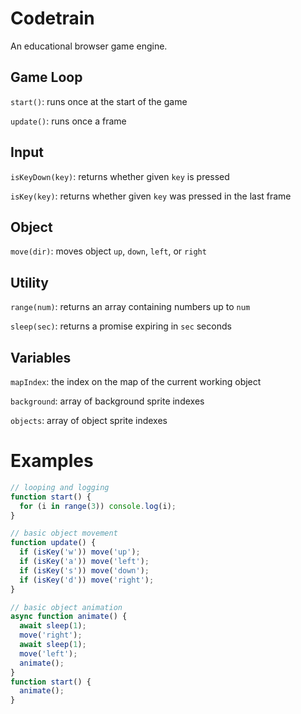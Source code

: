 # Codetrain

An educational browser game engine.

## Game Loop

`start()`: runs once at the start of the game

`update()`: runs once a frame

## Input

`isKeyDown(key)`: returns whether given `key` is pressed

`isKey(key)`: returns whether given `key` was pressed in the last frame

## Object

`move(dir)`: moves object `up`, `down`, `left`, or `right`

## Utility

`range(num)`: returns an array containing numbers up to `num`

`sleep(sec)`: returns a promise expiring in `sec` seconds

## Variables

`mapIndex`: the index on the map of the current working object

`background`: array of background sprite indexes

`objects`: array of object sprite indexes

# Examples

```js
// looping and logging
function start() {
  for (i in range(3)) console.log(i);
}
```

```js
// basic object movement
function update() {
  if (isKey('w')) move('up');
  if (isKey('a')) move('left');
  if (isKey('s')) move('down');
  if (isKey('d')) move('right');
}
```

```js
// basic object animation
async function animate() {
  await sleep(1);
  move('right');
  await sleep(1);
  move('left');
  animate();
}
function start() {
  animate();
}
```
